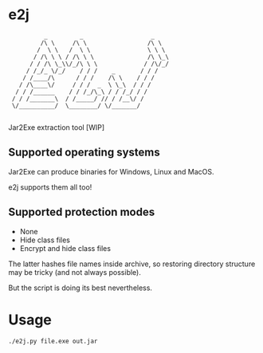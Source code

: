 # e2j

```
          _         _                   _     
         /\ \     /\ \                 /\ \   
        /  \ \   /  \ \                \ \ \  
       / /\ \ \ / /\ \ \               /\ \_\ 
      / / /\ \_\\/_/\ \ \             / /\/_/ 
     / /_/_ \/_/    / / /    _       / / /    
    / /____/\      / / /    /\ \    / / /     
   / /\____\/     / / /  _  \ \_\  / / /      
  / / /______    / / /_/\_\ / / /_/ / /       
 / / /_______\  / /_____/ // / /__\/ /        
 \/__________/  \________/ \/_______/         
                                              
```

Jar2Exe extraction tool [WIP]

## Supported operating systems

Jar2Exe can produce binaries for Windows, Linux and MacOS.

e2j supports them all too!

## Supported protection modes

 - None
 - Hide class files
 - Encrypt and hide class files

The latter hashes file names inside archive, so restoring directory structure may be tricky (and not always possible).

But the script is doing its best nevertheless.

# Usage

`./e2j.py file.exe out.jar`

